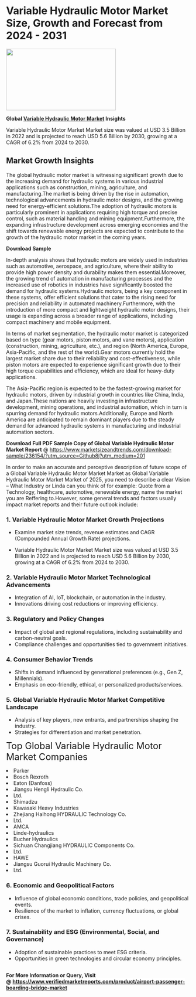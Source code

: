 <H1>Variable Hydraulic Motor Market Size, Growth and Forecast from 2024 - 2031</H1><img class="aligncenter size-medium wp-image-584254" src="https://thirdeyenews.in/wp-content/uploads/2024/09/Global-Market-Research-300x168.jpeg" alt="" width="300" height="168" /><p><strong>Global&nbsp;<a href="https://www.marketsizeandtrends.com/download-sample/236154/?utm_source=Github8j?utm_medium=201">Variable Hydraulic Motor Market</a> Insights</strong></p><p>Variable Hydraulic Motor Market Market size was valued at USD 3.5 Billion in 2022 and is projected to reach USD 5.6 Billion by 2030, growing at a CAGR of 6.2% from 2024 to 2030.</p><p><h2>Market Growth Insights</h2> <p>The global hydraulic motor market is witnessing significant growth due to the increasing demand for hydraulic systems in various industrial applications such as construction, mining, agriculture, and manufacturing.The market is being driven by the rise in automation, technological advancements in hydraulic motor designs, and the growing need for energy-efficient solutions.The adoption of hydraulic motors is particularly prominent in applications requiring high torque and precise control, such as material handling and mining equipment.Furthermore, the expanding infrastructure development across emerging economies and the shift towards renewable energy projects are expected to contribute to the growth of the hydraulic motor market in the coming years.</p> <p><strong>Download Sample</strong></p> <p>In-depth analysis shows that hydraulic motors are widely used in industries such as automotive, aerospace, and agriculture, where their ability to provide high power density and durability makes them essential.Moreover, the growing trend of automation in manufacturing processes and the increased use of robotics in industries have significantly boosted the demand for hydraulic systems.Hydraulic motors, being a key component in these systems, offer efficient solutions that cater to the rising need for precision and reliability in automated machinery.Furthermore, with the introduction of more compact and lightweight hydraulic motor designs, their usage is expanding across a broader range of applications, including compact machinery and mobile equipment.</p> <p>In terms of market segmentation, the hydraulic motor market is categorized based on type (gear motors, piston motors, and vane motors), application (construction, mining, agriculture, etc.), and region (North America, Europe, Asia-Pacific, and the rest of the world).Gear motors currently hold the largest market share due to their reliability and cost-effectiveness, while piston motors are expected to experience significant growth due to their high torque capabilities and efficiency, which are ideal for heavy-duty applications.</p> <p>The Asia-Pacific region is expected to be the fastest-growing market for hydraulic motors, driven by industrial growth in countries like China, India, and Japan.These nations are heavily investing in infrastructure development, mining operations, and industrial automation, which in turn is spurring demand for hydraulic motors.Additionally, Europe and North America are anticipated to remain dominant players due to the steady demand for advanced hydraulic systems in manufacturing and industrial automation sectors.</p> <p><span class=""><strong>Download Full PDF Sample Copy of Global Variable Hydraulic Motor Market Report</strong> @ <a href="https://www.marketsizeandtrends.com/download-sample/236154/?utm_source=Github8j?utm_medium=201" target="_blank">https://www.marketsizeandtrends.com/download-sample/236154/?utm_source=Github8j?utm_medium=201</a></span></p><p>In order to make an accurate and perceptive description of future scope of a Global&nbsp;Variable Hydraulic Motor Market Market as Global&nbsp;Variable Hydraulic Motor Market Market of 2025, you need to describe a clear Vision &ndash; What Industry or Linda can you think of for example: Quote from a Technology, healthcare, automotive, renewable energy, name the market you are Reffering to.However, some general trends and factors usually impact market reports and their future outlook include:</p><h3>1.&nbsp;<strong>Variable Hydraulic Motor Market Growth Projections</strong></h3><ul><li>Examine market size trends, revenue estimates and CAGR (Compounded Annual Growth Rate) projections.</li><li><p>Variable Hydraulic Motor Market Market size was valued at USD 3.5 Billion in 2022 and is projected to reach USD 5.6 Billion by 2030, growing at a CAGR of 6.2% from 2024 to 2030.</p></li></ul><h3>2.&nbsp;<strong>Variable Hydraulic Motor Market Technological Advancements</strong></h3><ul><li>Integration of AI, IoT, blockchain, or automation in the industry.</li><li>Innovations driving cost reductions or improving efficiency.</li></ul><h3>3.&nbsp;<strong>Regulatory and Policy Changes</strong></h3><ul><li>Impact of global and regional regulations, including sustainability and carbon-neutral goals.</li><li>Compliance challenges and opportunities tied to government initiatives.</li></ul><h3>4.&nbsp;<strong>Consumer Behavior Trends</strong></h3><ul><li>Shifts in demand influenced by generational preferences (e.g., Gen Z, Millennials).</li><li>Emphasis on eco-friendly, ethical, or personalized products/services.</li></ul><h3>5.&nbsp;<strong>Global Variable Hydraulic Motor Market Competitive Landscape</strong></h3><ul><li>Analysis of key players, new entrants, and partnerships shaping the industry.</li><li>Strategies for differentiation and market penetration.</li></ul><p data-pm-slice="1 1 []"><span style="color: inherit; font-family: inherit; font-size: 25px;">Top Global Variable Hydraulic Motor Market Companies</span></p><div class="" data-test-id=""><p><li>Parker</li><li> Bosch Rexroth</li><li> Eaton (Danfoss)</li><li> Jiangsu Hengli Hydraulic Co.</li><li> Ltd.</li><li> Shimadzu</li><li> Kawasaki Heavy Industries</li><li> Zhejiang Haihong HYDRAULIC Technology Co.</li><li> Ltd.</li><li> AMCA</li><li> Linde-hydraulics</li><li> Bucher Hydraulics</li><li> Sichuan Changjiang HYDRAULIC Components Co.</li><li> Ltd.</li><li> HAWE</li><li> Jiangsu Guorui Hydraulic Machinery Co.</li><li> Ltd.</li></p></div><h3>6.&nbsp;<strong>Economic and Geopolitical Factors</strong></h3><ul><li>Influence of global economic conditions, trade policies, and geopolitical events.</li><li>Resilience of the market to inflation, currency fluctuations, or global crises.</li></ul><h3>7.&nbsp;<strong>Sustainability and ESG (Environmental, Social, and Governance)</strong></h3><ul><li>Adoption of sustainable practices to meet ESG criteria.</li><li>Opportunities in green technologies and circular economy principles.</li></ul><h2><strong style="font-size: 14px;">For More Information or Query, Visit @&nbsp;</strong><a style="background-color: #ffffff; font-size: 14px;" href="https://www.marketsizeandtrends.com/report/variable-hydraulic-motor-market/" target="_blank">https://www.verifiedmarketreports.com/product/airport-passenger-boarding-bridge-market</a></h2>